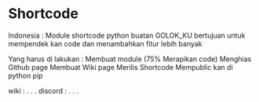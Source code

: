 # Shortcode
Indonesia :
Module shortcode python buatan GOLOK_KU bertujuan untuk mempendek kan code dan menambahkan fitur lebih banyak

Yang harus di lakukan :
Membuat module (75% Merapikan code)
Menghias Github page
Membuat Wiki page
Merilis Shortcode
Mempublic kan di python pip

wiki    : . . .
discord : . . .

